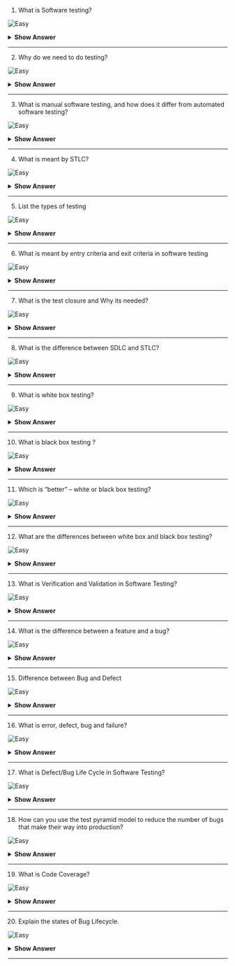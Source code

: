 1. What is Software testing?

![Easy](https://github.com/revaturelabs/interviewquestions/blob/dev/ComplexityTags/simple%20(2).svg)

<details>
<summary><b>Show Answer</b></summary>
<blockquote>

Software testing is the process of evaluating and verifying that a software product or application does what it is supposed to do.

</blockquote>
</details>
  
---

2. Why do we need to do testing?

![Easy](https://github.com/revaturelabs/interviewquestions/blob/dev/ComplexityTags/simple%20(2).svg)

<details>
<summary><b>Show Answer</b></summary>
<blockquote>

Some reasons:

- Since it discovers defects/bugs before the delivery to the client, which guarantees the high quality of the software.
- It makes the software more reliable and easy to use.
- Thoroughly tested software ensures reliable and high-performance software operation.

</blockquote>
</details>
  
---

3. What is manual software testing, and how does it differ from automated software testing?

![Easy](https://github.com/revaturelabs/interviewquestions/blob/dev/ComplexityTags/simple%20(2).svg)

<details>
<summary><b>Show Answer</b></summary>
<blockquote>

Manual software testing is a process where human testers manually run test cases, then generate the resulting test reports. With automation software testing, these functions are executed by automation tools such as test scripts and code. The tester takes the end user’s role to determine how well the app works.

</blockquote>
</details>
  
---

4. What is meant by STLC?

![Easy](https://github.com/revaturelabs/interviewquestions/blob/dev/ComplexityTags/simple%20(2).svg)

<details>
<summary><b>Show Answer</b></summary>
<blockquote>

- STLC stands Software Testing Life Cyle. 
- STLC defines a series of activities performed during testing to ensure the quality of the software.
  
<img src = "https://user-images.githubusercontent.com/70228962/195261473-9140741d-0315-405c-ac06-def823ea023d.png" height="300"/>
 
**6 Phases:**
  
1. **Requirement Analysis** - Collecting the feature requirements and  identifying testable aspects
2. **Test Planning** - Defining a test strategy and estimating the efforts and costs of the testing team. 
3. **Test Case Development** - Creating test cases. 
4. **Test Environment Setup** - Deciding the test environment conditions on which software is tested.
5. **Test Execution** -  Start executing test cases
6. **Test Closure** - Preparing the test report document

</blockquote>
</details>
  
---

5. List the types of testing

![Easy](https://github.com/revaturelabs/interviewquestions/blob/dev/ComplexityTags/simple%20(2).svg)

<details>
<summary><b>Show Answer</b></summary>
<blockquote>
  
Software testing is generally classified into categories: functional testing and non-functional testing.

<img src = "https://user-images.githubusercontent.com/70228962/195267678-4f17c0c7-71b7-4210-8ae9-7d1e4cc15af9.png" height = "300"/>

</blockquote>
</details>
  
---

6. What is meant by entry criteria and exit criteria in software testing 

![Easy](https://github.com/revaturelabs/interviewquestions/blob/dev/ComplexityTags/simple%20(2).svg)

<details>
<summary><b>Show Answer</b></summary>
<blockquote>

The entry and exit criteria for the test are closely related to the purpose and expected results for the test. Each phases in the STLC have entry and exit criteria.
  
- Entry Criteria: Entry Criteria are a set of conditions that need to be satisfied in order to begin the test.
- Exit Criteria: Exit Criteria are a set of conditions that need to be satisfied in order to end the test.

</blockquote>
</details>
  
---
7. What is the test closure and Why its needed?
  
![Easy](https://github.com/revaturelabs/interviewquestions/blob/dev/ComplexityTags/simple%20(2).svg)

<details>
<summary><b>Show Answer</b></summary>
<blockquote>

Test Closure is a document that gives a summary of all the tests conducted and detailed analysis of the bugs and errors found/fixed/removed.

Its required because it provides below functionalities
- Formally Annouce Closure
- Collate All Results
- Provide Detail Analysis
- Present Test Metrics to the client
- Adjudge Risk

</blockquote>
</details>
  
---

8. What is the difference between SDLC and STLC?

![Easy](https://github.com/revaturelabs/interviewquestions/blob/dev/ComplexityTags/simple%20(2).svg)

<details>
<summary><b>Show Answer</b></summary>
<blockquote> 
  
Software Development Life Cycle (SDLC) is a process of software development, with below phases
- Planning
- Analysis and Design
- Implementation
- Testing
- Deployment and Maintenance

We can say Software Testing Life Cycle is a part of the Software Development Life Cycle, and represents testing activities held within it.

STLC defines a series of activities performed during testing to ensure the quality of the software with below phases:
- Requirement Analysis
- Test Planning
- Test Case Development
- Test Environment Setup
- Test Execution
- Test Closure

</blockquote>
</details>
  
---


9. What is white box testing?

![Easy](https://github.com/revaturelabs/interviewquestions/blob/dev/ComplexityTags/simple%20(2).svg)

<details>
<summary><b>Show Answer</b></summary>
<blockquote>

White box testing is an approach that allows testers to inspect and verify the inner workings of a software system—its code, infrastructure, and integrations with external systems. 

</blockquote>
</details>
  
---

10. What is black box testing ?

![Easy](https://github.com/revaturelabs/interviewquestions/blob/dev/ComplexityTags/simple%20(2).svg)

<details>
<summary><b>Show Answer</b></summary>
<blockquote>

Black Box Testing is an approach that allows testers to check the functionality of software without looking into its internal structure or coding. 

For example, checking that it is possible to log in using correct user credentials, and not possible to log in using wrong credentials.

</blockquote>
</details>
  
---


11. Which is “better” – white or black box testing?

![Easy](https://github.com/revaturelabs/interviewquestions/blob/dev/ComplexityTags/simple%20(2).svg)

<details>
<summary><b>Show Answer</b></summary>
<blockquote>

Neither – they are both necessary and complementary. 

White box testing assures code functionality and makes later, higher level testing less time intensive. 

Thorough black box testing enhances end user experience.

</blockquote>
</details>
  
---

12. What are the differences between white box and black box testing?

![Easy](https://github.com/revaturelabs/interviewquestions/blob/dev/ComplexityTags/simple%20(2).svg)

<details>
<summary><b>Show Answer</b></summary>
<blockquote>

White box testing usually begins early in the development cycle. It is conducted at lower levels, and includes unit and integration testing.

Black box testing is mainly higher level, as in system and acceptance testing, so implementation comes later in the development cycle.

</blockquote>
</details>
  
---

13. What is Verification and Validation in Software Testing?

![Easy](https://github.com/revaturelabs/interviewquestions/blob/dev/ComplexityTags/simple%20(2).svg)

<details>
<summary><b>Show Answer</b></summary>
<blockquote>

Verification: It is a static analysis technique. Here, testing is done without executing the code. Examples include – Reviews, Inspection, and walkthrough.

Validation: It is a dynamic analysis technique where testing is done by executing the code. Examples include functional and non-functional testing techniques.

</blockquote>
</details>
  
---

14. What is the difference between a feature and a bug?

![Easy](https://github.com/revaturelabs/interviewquestions/blob/dev/ComplexityTags/simple%20(2).svg)

<details>
<summary><b>Show Answer</b></summary>
<blockquote>

A feature is a functionality intended to be useful to the user. 
A bug is a behavior, usually the result of an error in the implemented features.

</blockquote>
</details>
  
---

15. Difference between Bug and Defect

![Easy](https://github.com/revaturelabs/interviewquestions/blob/dev/ComplexityTags/simple%20(2).svg)

<details>
<summary><b>Show Answer</b></summary>
<blockquote>

 | BUG                                                   | DEFECT                                                                                                  |
|-------------------------------------------------------|---------------------------------------------------------------------------------------------------------|
| A bug is a deviation from the customer’s requirement. | The functionality of an application not working as per the customer’s requirement is known as a defect. |
| Reason Behind Bug - Missing/Wrong/Extra Coding        | Reason Behind Defect: Giving wrong input, any error in the code                                         |
  
</blockquote>
</details>
  
---

16. What is error, defect, bug and failure?

![Easy](https://github.com/revaturelabs/interviewquestions/blob/dev/ComplexityTags/simple%20(2).svg)

<details>
<summary><b>Show Answer</b></summary>
<blockquote>

A mistake made by a programmer during coding is called an error, an error found during the unit testing in the development phase is called a defect, an error found during the testing phase is called a bug and when an error is found at an end user’s end is called as the failure.


</blockquote>
</details>
  
---

17. What is Defect/Bug Life Cycle in Software Testing?

![Easy](https://github.com/revaturelabs/interviewquestions/blob/dev/ComplexityTags/simple%20(2).svg)

<details>
<summary><b>Show Answer</b></summary>
<blockquote>

The Defect Life Cycle is also known as Bug Life Cycle. It is a process in which bug goes through different stages in its entire life.

<img src = "https://user-images.githubusercontent.com/70228962/195288096-8cf86cdf-e93e-4da1-a7fe-7710ece088f6.png">

</blockquote>
</details>
  
---

18. How can you use the test pyramid model to reduce the number of bugs that make their way into production?
 
![Easy](https://github.com/revaturelabs/interviewquestions/blob/dev/ComplexityTags/simple%20(2).svg)

<details>
<summary><b>Show Answer</b></summary>
<blockquote>

The test pyramid model is a way of thinking about the different types of tests that should be used when developing software. 

The idea is that there should be more low-level unit tests than higher-level integration tests. 

This is because unit tests can be run more quickly and cheaply, and they can be used to target specific parts of the code.

By having more unit tests, you can find and fix bugs before they make their way into the integration tests and eventually into production.


</blockquote>
</details>
  
---

19. What is Code Coverage?

![Easy](https://github.com/revaturelabs/interviewquestions/blob/dev/ComplexityTags/simple%20(2).svg)

<details>
<summary><b>Show Answer</b></summary>
<blockquote>

Code coverage is a metric that determines the number of lines of code validated successfully by a testing process, which helps to analyze how software is verified in depth.

</blockquote>
</details>
  
---

20. Explain the states of Bug Lifecycle.


![Easy](https://github.com/revaturelabs/interviewquestions/blob/dev/ComplexityTags/simple%20(2).svg)

<details>
<summary><b>Show Answer</b></summary>
<blockquote>

- **New:** When the defect or bug is logged for the first time 
- **Assigned:** Reviewing bug and assigning to the corresponding developer
- **Open:** Tester logs a bug in the open state and it remains in the open state until the developer has performed some task on that bug.
- **Resolved/Fixed**: When a developer has resolved the bug
- **Verified/Closed:** When a developer has changed the status to resolved/fixed then the tester now tests the issue at its end and if it’s fixed then he changes the status of the bug to ‘Verified/Close’.

- **Reopen:** If a tester is able to reproduce the bug again i.e. the bug still exists even after fixing by the developer, it’s status is marked as Reopen.
- **Not a bug/Invalid:** A bug can be marked as invalid or not a bug by the developer when the reported issue is as per the functionality but is logged due to misinterpretation.
- **Deferred:** Usually when the bug is of minimal priority for the release and if there is lack of time, in that case, those minimal priority bugs are deferred to the next release.
- **Cannot Reproduce:** If the developer is unable to reproduce the bug at its end by following the steps as mentioned in the issue.

</blockquote>
</details>
  
---
